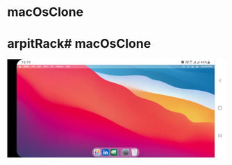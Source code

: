 # macOsClone
# arpitRack# macOsClone

![ss](https://github.com/imvickykumar999/macOsClone/blob/main/Screenshot_20210907-161910_Chrome.jpg)

